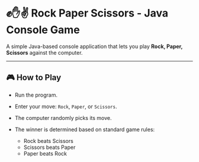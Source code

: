 # ✊✋✌️ Rock Paper Scissors - Java Console Game

A simple Java-based console application that lets you play **Rock, Paper, Scissors** against the computer.

--- 

## 🎮 How to Play

- Run the program.
   
- Enter your move: `Rock`, `Paper`, or `Scissors`.

- The computer randomly picks its move.

- The winner is determined based on standard game rules:
   - Rock beats Scissors
   - Scissors beats Paper
   - Paper beats Rock



